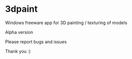 # 3dpaint
Windows freeware app for 3D painting / texturing of models

Alpha version

Please report bugs and issues  

Thank you :)
